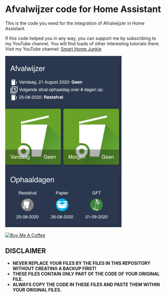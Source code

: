 # Afvalwijzer code for Home Assistant
This is the code you need for the integration of Afvalwijzer in Home Assistant. 

If this code helped you in any way, you can support me by subscribing to my YouTube channel. You will find loads of other interesting tutorials there.
Visit my YouTube channel: [Smart Home Junkie](https://www.youtube.com/channel/UCVtQ4AOSmCFUuvixddYiSxw)

![](screenshot.png?raw=true)

[<img src="https://cdn.buymeacoffee.com/buttons/default-blue.png" alt="Buy Me A Coffee" style="height: 26px !important;width: 109px !important;max-width:50% !important" >](https://www.buymeacoffee.com/smarthomejunkie)

## DISCLAIMER
* **NEVER REPLACE YOUR FILES BY THE FILES IN THIS REPOSITORY WITHOUT CREATING A BACKUP FIRST!**
* **THESE FILES CONTAIN ONLY PART OF THE CODE OF YOUR ORIGINAL FILE.**
* **ALWAYS COPY THE CODE IN THESE FILES AND PASTE THEM WITHIN YOUR ORIGINAL FILES.**